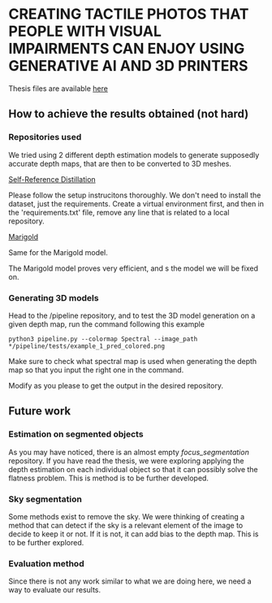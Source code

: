 # CREATING TACTILE PHOTOS THAT PEOPLE WITH VISUAL IMPAIRMENTS CAN ENJOY USING GENERATIVE AI AND 3D PRINTERS

Thesis files are available [here](https://github.com/elsoulevor/Thesis-files)

## How to achieve the results obtained (not hard)

### Repositories used
We tried using 2 different depth estimation models to generate supposedly accurate depth maps, that are then to be converted to 3D meshes.

[Self-Reference Distillation](https://github.com/rnlee1998/SRD-Depth)

Please follow the setup instrucitons thoroughly. We don't need to install the dataset, just the requirements. Create a virtual environment first, and then in the 'requirements.txt' file, remove any line that is related to a local repository.

[Marigold](https://github.com/prs-eth/marigold?tab=readme-ov-file)

Same for the Marigold model.

The Marigold model proves very efficient, and s the model we will be fixed on.

### Generating 3D models

Head to the /pipeline repository, and to test the 3D model generation on a given depth map, run the command following this example
```shell
python3 pipeline.py --colormap Spectral --image_path */pipeline/tests/example_1_pred_colored.png
```

Make sure to check what spectral map is used when generating the depth map so that you input the right one in the command.

Modify as you please to get the output in the desired repository.

## Future work

### Estimation on segmented objects
As you may have noticed, there is an almost empty <i>focus_segmentation</i> repository. If you have read the thesis, we were exploring applying the depth estimation on each individual object so that it can possibly solve
the flatness problem. This is method is to be further developed.

### Sky segmentation
Some methods exist to remove the sky. We were thinking of creating a method that can detect if the sky is a relevant element of the image to decide to keep it or not. If it is not, it can add bias to the depth map.
This is to be further explored.

### Evaluation method

Since there is not any work similar to what we are doing here, we need a way to evaluate our results.
